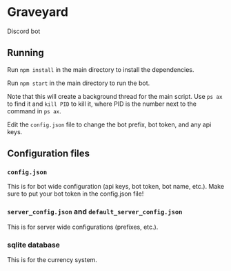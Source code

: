 # Graveyard
Discord bot

## Running

Run `npm install` in the main directory to install the dependencies.

Run `npm start` in the main directory to run the bot.

Note that this will create a background thread for the main script. Use `ps ax` to find it and `kill PID` to kill it, where PID is the number next to the command in `ps ax`.

Edit the `config.json` file to change the bot prefix, bot token, and any api keys.

## Configuration files

### `config.json`
This is for bot wide configuration (api keys, bot token, bot name, etc.).
Make sure to put your bot token in the config.json file!

### `server_config.json` and `default_server_config.json`
This is for server wide configurations (prefixes, etc.).

### sqlite database
This is for the currency system.
